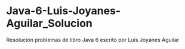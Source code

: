 # Java-6-Luis-Joyanes-Aguilar_Solucion
Resolución problemas de libro Java 6 escrito por Luis Joyanes Aguilar
